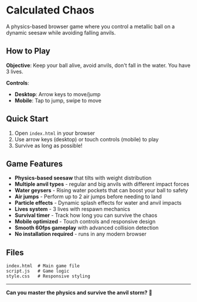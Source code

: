 # Calculated Chaos

A physics-based browser game where you control a metallic ball on a dynamic seesaw while avoiding falling anvils.

## How to Play

**Objective**: Keep your ball alive, avoid anvils, don't fall in the water. You have 3 lives.

**Controls**:

- **Desktop**: Arrow keys to move/jump
- **Mobile**: Tap to jump, swipe to move

## Quick Start

1. Open `index.html` in your browser
2. Use arrow keys (desktop) or touch controls (mobile) to play
3. Survive as long as possible!

## Game Features

- **Physics-based seesaw** that tilts with weight distribution
- **Multiple anvil types** - regular and big anvils with different impact forces
- **Water geysers** - Rising water pockets that can boost your ball to safety
- **Air jumps** - Perform up to 2 air jumps before needing to land
- **Particle effects** - Dynamic splash effects for water and anvil impacts
- **Lives system** - 3 lives with respawn mechanics
- **Survival timer** - Track how long you can survive the chaos
- **Mobile optimized** - Touch controls and responsive design
- **Smooth 60fps gameplay** with advanced collision detection
- **No installation required** - runs in any modern browser

## Files

```
index.html  # Main game file
script.js   # Game logic
style.css   # Responsive styling
```

---

**Can you master the physics and survive the anvil storm?** 🎯
